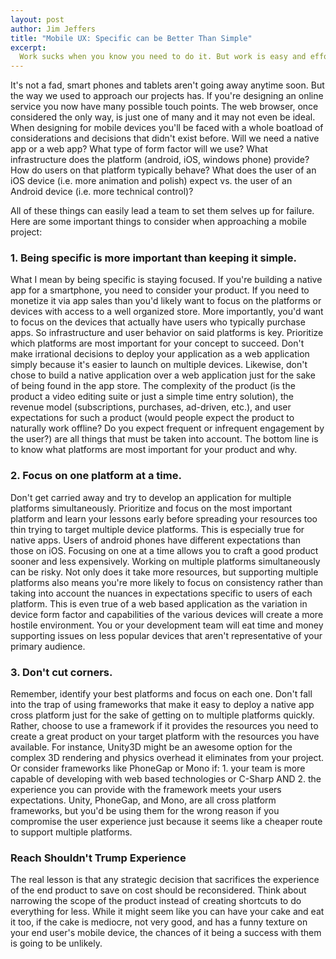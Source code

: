 ```yaml
---
layout: post
author: Jim Jeffers
title: "Mobile UX: Specific can be Better Than Simple"
excerpt:
  Work sucks when you know you need to do it. But work is easy and effortless when you want to do it.
---
```


It's not a fad, smart phones and tablets aren't going away anytime soon. But the way we used to approach our projects has. If you're designing an online service you now have many possible touch points. The web browser, once considered the only way, is just one of many and it may not even be ideal. When designing for mobile devices you'll be faced with a whole boatload of considerations and decisions that didn't exist before. Will we need a native app or a web app? What type of form factor will we use? What infrastructure does the platform (android, iOS, windows phone) provide? How do users on that platform typically behave? What does the user of an iOS device (i.e. more animation and polish) expect vs. the user of an Android device (i.e. more technical control)?

All of these things can easily lead a team to set them selves up for failure. Here are some important things to consider when approaching a mobile project:

### 1. Being specific is more important than keeping it simple.

What I mean by being specific is staying focused. If you're building a native app for a smartphone, you need to consider your product. If you need to monetize it via app sales than you'd likely want to focus on the platforms or devices with access to a well organized store. More importantly, you'd want to focus on the devices that actually have users who typically purchase apps. So infrastructure and user behavior on said platforms is key. Prioritize which platforms are most important for your concept to succeed. Don't make irrational decisions to deploy your application as a web application simply because it's easier to launch on multiple devices. Likewise, don't chose to build a native application over a web application just for the sake of being found in the app store. The complexity of the product (is the product a video editing suite or just a simple time entry solution), the revenue model (subscriptions, purchases, ad-driven, etc.), and user expectations for such a product (would people expect the product to naturally work offline? Do you expect frequent or infrequent engagement by the user?) are all things that must be taken into account. The bottom line is to know what platforms are most important for your product and why.

### 2. Focus on one platform at a time.

Don't get carried away and try to develop an application for multiple platforms simultaneously. Prioritize and focus on the most important platform and learn your lessons early before spreading your resources too thin trying to target multiple device platforms. This is especially true for native apps. Users of android phones have different expectations than those on iOS. Focusing on one at a time allows you to craft a good product sooner and less expensively. Working on multiple platforms simultaneously can be risky. Not only does it take more resources, but supporting multiple platforms also means you're more likely to focus on consistency rather than taking into account the nuances in expectations specific to users of each platform. This is even true of a web based application as the variation in device form factor and capabilities of the various devices will create a more hostile environment. You or your development team will eat time and money supporting issues on less popular devices that aren't representative of your primary audience.

### 3. Don't cut corners.

Remember, identify your best platforms and focus on each one. Don't fall into the trap of using frameworks that make it easy to deploy a native app cross platform just for the sake of getting on to multiple platforms quickly. Rather, choose to use a framework if it provides the resources you need to create a great product on your target platform with the resources you have available. For instance, Unity3D might be an awesome option for the complex 3D rendering and physics overhead it eliminates from your project. Or consider frameworks like PhoneGap or Mono if: 1. your team is more capable of developing with web based technologies or C-Sharp AND 2. the experience you can provide with the framework meets your users expectations. Unity, PhoneGap, and Mono, are all cross platform frameworks, but you'd be using them for the wrong reason if you compromise the user experience just because it seems like a cheaper route to support multiple platforms. 

### Reach Shouldn't Trump Experience

The real lesson is that any strategic decision that sacrifices the experience of the end product to save on cost should be reconsidered. Think about narrowing the scope of the product instead of creating shortcuts to do everything for less. While it might seem like you can have your cake and eat it too, if the cake is mediocre, not very good, and has a funny texture on your end user's mobile device, the chances of it being a success with them is going to be unlikely.